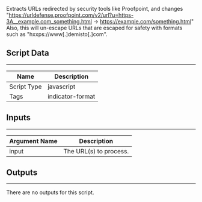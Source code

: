 Extracts URLs redirected by security tools like Proofpoint, and changes "<https://urldefense.proofpoint.com/v2/url?u=https-3A__example.com_something.html> -> <https://example.com/something.html>"
Also, this will un-escape URLs that are escaped for safety with formats such as "hxxps://www[.]demisto[.]com".

## Script Data

---

| **Name** | **Description** |
| --- | --- |
| Script Type | javascript |
| Tags | indicator-format |


## Inputs

---

| **Argument Name** | **Description** |
| --- | --- |
| input | The URL(s) to process. |

## Outputs

---
There are no outputs for this script.
